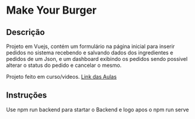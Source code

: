 # Make Your Burger

## Descrição

Projeto em Vuejs, contém um formulário na página inicial para inserir pedidos no sistema recebendo e salvando dados dos ingredientes e pedidos de um Json, e um dashboard exibindo os pedidos sendo possivel alterar o status do pedido e cancelar o mesmo.   

Projeto feito em curso/videos.
[Link das Aulas](https://www.youtube.com/playlist?list=PLnDvRpP8BnezDglaAvtWgQXzsOmXUuRHL)

## Instruções

Use npm run backend para startar o Backend e logo apos o npm run serve